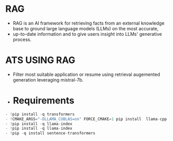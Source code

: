 # RAG
- RAG is an AI framework for retrieving facts from an external knowledge base to ground large language models (LLMs) on the most accurate,
- up-to-date information and to give users insight into LLMs' generative process.

# ATS USING RAG
- Filter most suitable application or resume using retrieval augemented generation leveraging mistral-7b.

- # Requirements
 ```python
- !pip install -q transformers
- !CMAKE_ARGS="-DLLAMA_CUBLAS=on" FORCE_CMAKE=1 pip install  llama-cpp-python --no-cache-dir # remove args for working in cpu
- !pip install -q llama-index
- !pip install -q llama-index
- !pip -q install sentence-transformers
```
